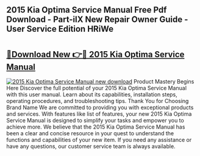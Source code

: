 ## 2015 Kia Optima Service Manual Free Pdf Download - Part-iIX New Repair Owner Guide - User Service Edition HRiWe

# <h2><a href="http://bc35306.oget.top/?id=2015+Kia+Optima+Service+Manual">🔗Download New 👉🔴 2015 Kia Optima Service Manual</a></h2>

[![2015 Kia Optima Service Manual new download](https://i.imgur.com/5g1atiW.png)](http://bc35306.oget.top/?id=2015+Kia+Optima+Service+Manual)
Product Mastery Begins Here Discover the full potential of your 2015 Kia Optima Service Manual with this user manual. Learn about its capabilities, installation steps, operating procedures, and troubleshooting tips. Thank You for Choosing Brand Name We are committed to providing you with exceptional products and services. With features like list of features, your new 2015 Kia Optima Service Manual is designed to simplify your tasks and empower you to achieve more. We believe that the 2015 Kia Optima Service Manual has been a clear and concise resource in your quest to understand the functions and capabilities of your new item. If you need any assistance or have any questions, our customer service team is always available.
